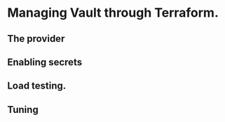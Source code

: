 # Managing Vault through Terraform.

## The provider

## Enabling secrets

## Load testing.

## Tuning

